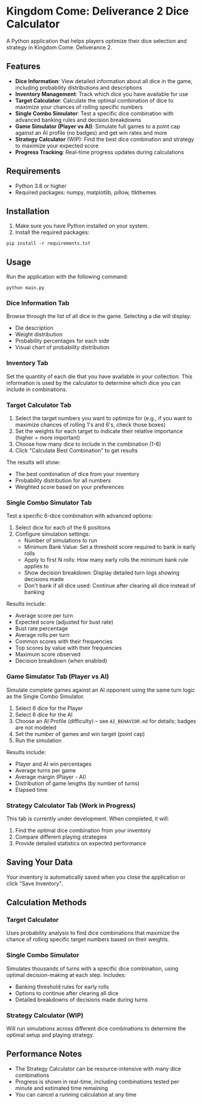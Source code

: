 # Kingdom Come: Deliverance 2 Dice Calculator

A Python application that helps players optimize their dice selection and strategy in Kingdom Come: Deliverance 2.

## Features

- **Dice Information**: View detailed information about all dice in the game, including probability distributions and descriptions
- **Inventory Management**: Track which dice you have available for use
- **Target Calculator**: Calculate the optimal combination of dice to maximize your chances of rolling specific numbers
- **Single Combo Simulator**: Test a specific dice combination with advanced banking rules and decision breakdowns
- **Game Simulator (Player vs AI)**: Simulate full games to a point cap against an AI profile (no badges) and get win rates and more
- **Strategy Calculator** (WIP): Find the best dice combination and strategy to maximize your expected score
- **Progress Tracking**: Real-time progress updates during calculations

## Requirements

- Python 3.8 or higher
- Required packages: numpy, matplotlib, pillow, ttkthemes

## Installation

1. Make sure you have Python installed on your system.
2. Install the required packages:

```
pip install -r requirements.txt
```

## Usage

Run the application with the following command:

```
python main.py
```

### Dice Information Tab

Browse through the list of all dice in the game. Selecting a die will display:
- Die description
- Weight distribution
- Probability percentages for each side
- Visual chart of probability distribution

### Inventory Tab

Set the quantity of each die that you have available in your collection. This information is used by the calculator to determine which dice you can include in combinations.

### Target Calculator Tab

1. Select the target numbers you want to optimize for (e.g., if you want to maximize chances of rolling 1's and 6's, check those boxes)
2. Set the weights for each target to indicate their relative importance (higher = more important)
3. Choose how many dice to include in the combination (1-6)
4. Click "Calculate Best Combination" to get results

The results will show:
- The best combination of dice from your inventory
- Probability distribution for all numbers
- Weighted score based on your preferences

### Single Combo Simulator Tab

Test a specific 6-dice combination with advanced options:
1. Select dice for each of the 6 positions
2. Configure simulation settings:
   - Number of simulations to run
   - Minimum Bank Value: Set a threshold score required to bank in early rolls
   - Apply to first N rolls: How many early rolls the minimum bank rule applies to
   - Show decision breakdown: Display detailed turn logs showing decisions made
   - Don't bank if all dice used: Continue after clearing all dice instead of banking

Results include:
- Average score per turn
- Expected score (adjusted for bust rate)
- Bust rate percentage
- Average rolls per turn
- Common scores with their frequencies
- Top scores by value with their frequencies
- Maximum score observed
- Decision breakdown (when enabled)

### Game Simulator Tab (Player vs AI)

Simulate complete games against an AI opponent using the same turn logic as the Single Combo Simulator.

1. Select 6 dice for the Player
2. Select 6 dice for the AI
3. Choose an AI Profile (difficulty) – see `AI_BEHAVIOR.md` for details; badges are not modeled
4. Set the number of games and win target (point cap)
5. Run the simulation

Results include:
- Player and AI win percentages
- Average turns per game
- Average margin (Player - AI)
- Distribution of game lengths (by number of turns)
- Elapsed time

### Strategy Calculator Tab (Work in Progress)

This tab is currently under development. When completed, it will:
1. Find the optimal dice combination from your inventory
2. Compare different playing strategies
3. Provide detailed statistics on expected performance

## Saving Your Data

Your inventory is automatically saved when you close the application or click "Save Inventory".

## Calculation Methods

### Target Calculator
Uses probability analysis to find dice combinations that maximize the chance of rolling specific target numbers based on their weights.

### Single Combo Simulator
Simulates thousands of turns with a specific dice combination, using optimal decision-making at each step. Includes:
- Banking threshold rules for early rolls
- Options to continue after clearing all dice
- Detailed breakdowns of decisions made during turns

### Strategy Calculator (WIP)
Will run simulations across different dice combinations to determine the optimal setup and playing strategy.

## Performance Notes

- The Strategy Calculator can be resource-intensive with many dice combinations
- Progress is shown in real-time, including combinations tested per minute and estimated time remaining
- You can cancel a running calculation at any time
